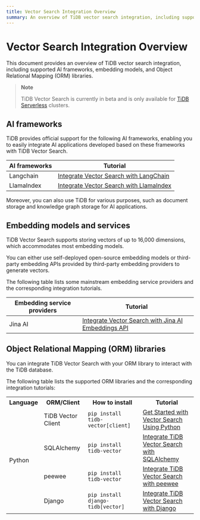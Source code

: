 ```yaml
---
title: Vector Search Integration Overview
summary: An overview of TiDB vector search integration, including supported AI frameworks, embedding models, and ORM libraries.
---
```


# Vector Search Integration Overview

This document provides an overview of TiDB vector search integration, including supported AI frameworks, embedding models, and Object Relational Mapping (ORM) libraries.

> **Note**
>
> TiDB Vector Search is currently in beta and is only available for [TiDB Serverless](/tidb-cloud/select-cluster-tier.md#tidb-serverless) clusters.

## AI frameworks

TiDB provides official support for the following AI frameworks, enabling you to easily integrate AI applications developed based on these frameworks with TiDB Vector Search.

| AI frameworks | Tutorial                                                                                          |
|---------------|---------------------------------------------------------------------------------------------------|
| Langchain     | [Integrate Vector Search with LangChain](/tidb-cloud/vector-search-integrate-with-langchain.md)   |
| LlamaIndex    | [Integrate Vector Search with LlamaIndex](/tidb-cloud/vector-search-integrate-with-llamaindex.md) |

Moreover, you can also use TiDB for various purposes, such as document storage and knowledge graph storage for AI applications.

## Embedding models and services

TiDB Vector Search supports storing vectors of up to 16,000 dimensions, which accommodates most embedding models.

You can either use self-deployed open-source embedding models or third-party embedding APIs provided by third-party embedding providers to generate vectors.

The following table lists some mainstream embedding service providers and the corresponding integration tutorials.

| Embedding service providers | Tutorial                                                                                                            |
|-----------------------------|---------------------------------------------------------------------------------------------------------------------|
| Jina AI                     | [Integrate Vector Search with Jina AI Embeddings API](/tidb-cloud/vector-search-integrate-with-jinaai-embedding.md) |

## Object Relational Mapping (ORM) libraries

You can integrate TiDB Vector Search with your ORM library to interact with the TiDB database.

The following table lists the supported ORM libraries and the corresponding integration tutorials:

<table>
  <tr>
    <th>Language</th>
    <th>ORM/Client</th>
    <th>How to install</th>
    <th>Tutorial</th>
  </tr>
  <tr>
    <td rowspan="4">Python</td>
    <td>TiDB Vector Client</td>
    <td><code>pip install tidb-vector[client]</code></td>
    <td><a href="/tidb-cloud/vector-search-get-started-using-python">Get Started with Vector Search Using Python</a></td>
  </tr>
  <tr>
    <td>SQLAlchemy</td>
    <td><code>pip install tidb-vector</code></td>
    <td><a href="/tidb-cloud/vector-search-integrate-with-sqlalchemy">Integrate TiDB Vector Search with SQLAlchemy</a></td>
  </tr>
  <tr>
    <td>peewee</td>
    <td><code>pip install tidb-vector</code></td>
    <td><a href="/tidb-cloud/vector-search-integrate-with-peewee">Integrate TiDB Vector Search with peewee</a></td>
  </tr>
  <tr>
    <td>Django</td>
    <td><code>pip install django-tidb[vector]</code></td>
    <td><a href="/tidb-cloud/vector-search-integrate-with-django-orm">Integrate TiDB Vector Search with Django</a></td>
  </tr>
</table>
